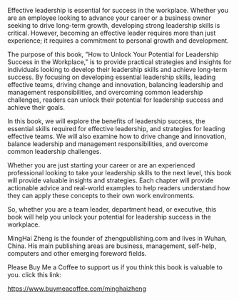 

Effective leadership is essential for success in the workplace. Whether you are an employee looking to advance your career or a business owner seeking to drive long-term growth, developing strong leadership skills is critical. However, becoming an effective leader requires more than just experience; it requires a commitment to personal growth and development.

The purpose of this book, "How to Unlock Your Potential for Leadership Success in the Workplace," is to provide practical strategies and insights for individuals looking to develop their leadership skills and achieve long-term success. By focusing on developing essential leadership skills, leading effective teams, driving change and innovation, balancing leadership and management responsibilities, and overcoming common leadership challenges, readers can unlock their potential for leadership success and achieve their goals.

In this book, we will explore the benefits of leadership success, the essential skills required for effective leadership, and strategies for leading effective teams. We will also examine how to drive change and innovation, balance leadership and management responsibilities, and overcome common leadership challenges.

Whether you are just starting your career or are an experienced professional looking to take your leadership skills to the next level, this book will provide valuable insights and strategies. Each chapter will provide actionable advice and real-world examples to help readers understand how they can apply these concepts to their own work environments.

So, whether you are a team leader, department head, or executive, this book will help you unlock your potential for leadership success in the workplace.

MingHai Zheng is the founder of zhengpublishing.com and lives in Wuhan, China. His main publishing areas are business, management, self-help, computers and other emerging foreword fields.

Please Buy Me a Coffee to support us if you think this book is valuable to you. click this link:

https://www.buymeacoffee.com/minghaizheng
